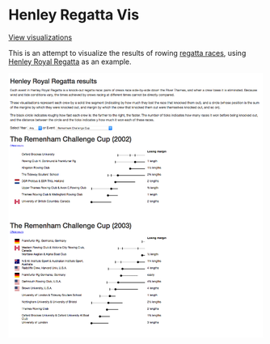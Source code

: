 # Henley Regatta Vis

[View visualizations](https://jamesscottbrown.github.io/henley-regatta-vis/index.html)

 This is an attempt to visualize the results of rowing [regatta races](https://en.wikipedia.org/wiki/Regatta), using [Henley Royal Regatta](https://www.hrr.co.uk/) as an example.


![A screenshot](screenshot.png)
